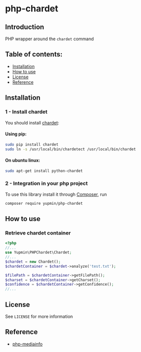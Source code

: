 # php-chardet

## Introduction

PHP wrapper around the `chardet` command

## Table of contents:
- [Installation](#installation)
- [How to use](#how-to-use)
- [License](#license)
- [Reference](#reference)

## Installation

### 1 - Install chardet

You should install [chardet](https://pypi.python.org/pypi/chardet):

#### Using pip:

```bash
sudo pip install chardet
sudo ln -s /usr/local/bin/chardetect /usr/local/bin/chardet
```

#### On ubuntu linux:

```bash
sudo apt-get install python-chardet
```

### 2 - Integration in your php project

To use this library install it through [Composer](https://getcomposer.org/), run

```bash
composer require yupmin/php-chardet
```

## How to use

### Retrieve chardet container

```php
<?php
//...
use Yupmin\PHPChardet\Chardet;
//...
$chardet = new Chardet();
$chardetContainer = $chardet->analyze('test.txt');

$filePath = $chardetContainer->getFilePath();
$charset = $chardetContainer->getCharset();
$confidence = $chardetContainer->getConfidence();
//...
```

## License
See `LICENSE` for more information

## Reference
- [php-mediainfo](https://github.com/mhor/php-mediainfo)
